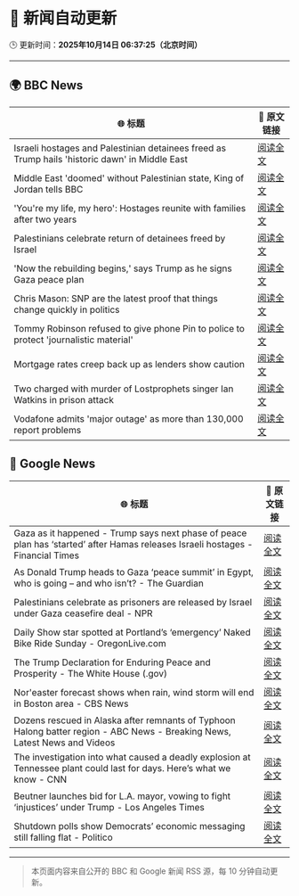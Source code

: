 # 🧠 新闻自动更新

🕒 更新时间：**2025年10月14日 06:37:25（北京时间）**

---

## 🌍 BBC News

| 🌐 标题 | 🔗 原文链接 |
|--------|-------------|
| Israeli hostages and Palestinian detainees freed as Trump hails 'historic dawn' in Middle East | [阅读全文](https://www.bbc.com/news/articles/c740jx07vz0o?at_medium=RSS&at_campaign=rss) |
| Middle East 'doomed' without Palestinian state, King of Jordan tells BBC | [阅读全文](https://www.bbc.com/news/articles/c3w965y65zzo?at_medium=RSS&at_campaign=rss) |
| 'You're my life, my hero': Hostages reunite with families after two years | [阅读全文](https://www.bbc.com/news/articles/cyv8p8m4qg6o?at_medium=RSS&at_campaign=rss) |
| Palestinians celebrate return of detainees freed by Israel | [阅读全文](https://www.bbc.com/news/articles/cr430epq45go?at_medium=RSS&at_campaign=rss) |
| 'Now the rebuilding begins,' says Trump  as he signs Gaza peace plan | [阅读全文](https://www.bbc.com/news/articles/c709jxxrrvlo?at_medium=RSS&at_campaign=rss) |
| Chris Mason: SNP are the latest proof that things change quickly in politics | [阅读全文](https://www.bbc.com/news/articles/cdx4lz0789xo?at_medium=RSS&at_campaign=rss) |
| Tommy Robinson refused to give phone Pin to police to protect 'journalistic material' | [阅读全文](https://www.bbc.com/news/articles/c2lp1k7pnpno?at_medium=RSS&at_campaign=rss) |
| Mortgage rates creep back up as lenders show caution | [阅读全文](https://www.bbc.com/news/articles/cdx4l557n1lo?at_medium=RSS&at_campaign=rss) |
| Two charged with murder of Lostprophets singer Ian Watkins in prison attack | [阅读全文](https://www.bbc.com/news/articles/c3drdy5ry2do?at_medium=RSS&at_campaign=rss) |
| Vodafone admits 'major outage' as more than 130,000 report problems | [阅读全文](https://www.bbc.com/news/articles/c5yldldx659o?at_medium=RSS&at_campaign=rss) |

## 📰 Google News

| 🌐 标题 | 🔗 原文链接 |
|--------|-------------|
| Gaza as it happened - Trump says next phase of peace plan has ‘started’ after Hamas releases Israeli hostages - Financial Times | [阅读全文](https://news.google.com/rss/articles/CBMicEFVX3lxTE5GS2pOMk5QMDVmTndlaWFNSHJxVGJKVmtRY0RIcmdSWXdseUxrWVRVN3pJQ0Qzb2s5TDc0aVdMM1g4UFp4cUZOcjJBVWJNZG95XzRXRVZjYVlLVkV5T3hfVVBnb1hIVGctMmRJeWxNaTg?oc=5) |
| As Donald Trump heads to Gaza ‘peace summit’ in Egypt, who is going – and who isn’t? - The Guardian | [阅读全文](https://news.google.com/rss/articles/CBMinwFBVV95cUxOc3ZtWk03ZzFpeVdMbWNXRlBObUZYNzM4eDR5RWpqYWhKNjFUTWMzWVozazFnNnpxc2hKeVFIMDdYTG9pR1dUcXcyMzBtd3NUdXlDV2gyenlVQUg4NV9RRHBLcDV1Vm4zMjk1OWpRX3ZOaU5vczBpQVQ0dGNYTVdRQ3gxN2VPdXBtRmlhYVc2d1NkWldad3JNcnhia0JiNms?oc=5) |
| Palestinians celebrate as prisoners are released by Israel under Gaza ceasefire deal - NPR | [阅读全文](https://news.google.com/rss/articles/CBMiggFBVV95cUxQNWNRQTBBZWl2cUNTeUlYeEowNngxMWx2V1gxcUFuS3ItaGxaay1aS0lhTFlfLWUyV21YSzdMVUwzcjAySG83N0Ixcm80MEVtb3RnR1BoYXpxRlJRYXNEYzdoN3dka1Z5eHhlZFNuclZWcXRoSVNSS2JDN09Kc0VkdnZB?oc=5) |
| Daily Show star spotted at Portland’s ‘emergency’ Naked Bike Ride Sunday - OregonLive.com | [阅读全文](https://news.google.com/rss/articles/CBMitAFBVV95cUxORkVrQ2dmV1ZCRWRYWjhvZFluMmR1YkE1dmo0Vk5Qd0RicXRPdVhpdnAzYnpJTWMtTlUtVXFpZTMtaTh3a0N1TmtzYy03YkNZTnZ1NWtjU1lOSnBULVJuSnZlNlcwTWZvcnk4Qml6bi1iZXdGSG5DUElQNURGdFR4Y0NSdnAyOVFqcjVlU3hoZE9SMHBJX2xmaUhpNEhpam9waWdmOERiUjFEamZ0OU03MjE5LW_SAcgBQVVfeXFMUHhCMXpjR0JJVVRRZlluZWxGUVRILXZnZHQ0eGtDQWprLU11TGZmX3BnU1VDYW82Rm56dEtpZW9xRUYxeS1EenNUd2w2OEZTeV80Tk1FTEJ6X0RneVNqN3FGZjdkUWdGOEZqekRiSUp0VGUteElfcjYxOEJIdVd6U3pndHV3eVFDY2RNU2RYbDRTYno4VnlENFdQTDlYaFFGLTJMLV9Tczd6T2xzMjJjQlAzNl96VTlQVkprcV9oaldHSFZzak85RHQ?oc=5) |
| The Trump Declaration for Enduring Peace and Prosperity - The White House (.gov) | [阅读全文](https://news.google.com/rss/articles/CBMisgFBVV95cUxQX3JRTUdMeHVxRWFkOXhnNUllcUtVbmpOWHFXQ2N1SnNaOW44N0lwdy00V09FdGhUVWJUYkg3bEpreF9NWkt4U3JOWVQ1ZGtZZG0zUDJybm1hUmRKanotcGtFTFBfdWs2WS1Ca1gzakRaZzJ1eXhqSEgxVHhGNTg4REFtTXQyWlF1akNValRSVkdEWEwzRER6SlhHRTBvSHBEN0NZa2szRFJzcjJPUk9sTWp3?oc=5) |
| Nor'easter forecast shows when rain, wind storm will end in Boston area - CBS News | [阅读全文](https://news.google.com/rss/articles/CBMigAFBVV95cUxPM3ZlOVpDczRKdXcyMmI1NGVNWFh0R2lMaXZubVNRQXhXRFRsZEloY2E5ZGpNRDJOcDdRSFhST09vbUpCUHdtOHBTNDNRTzVMZlBvM05tUnhBSE9DMHRGVWVRVjE2akg3TFZWaFZSSmJjclloLXdrRGdqNU5ETzVUQQ?oc=5) |
| Dozens rescued in Alaska after remnants of Typhoon Halong batter region - ABC News - Breaking News, Latest News and Videos | [阅读全文](https://news.google.com/rss/articles/CBMipgFBVV95cUxOOWc2aDhXeWlFWjJ0OGE0XzRZLWlQajdEMERjazZBbG53ekFReUx4N2tqVHRrZmhfSnhlcHF2ZU04WmhyTDg1TVBMaGhjVXdWcUJqczg5U2tMNE1yTmppMVFhRTYwVlAwcGdrVTM4ckVJRy1TR2ZhSUJGaXJJaEQ5a0ItemFLTFNHTW5uVXBLQVJqa05JTkF5REpNSS1acDdmRzZmUmNn0gGrAUFVX3lxTE92Q0NreW44M1RTNmNUcFY0Xy00VDhpQUQtdFBSLXR2blFPS3BNSEM2RG5IQjNMTG1lSl96ZVkyWTJvRDA4OVpZdlNEOHlNT21qc3U4RktxeHdKTDJLNW1ObWpyYl8xQkc4N0EtVEJRekVDcFM0YVBIMEx0cG1PWFM0NWdIV0dab0pScEJEaW52S1hDQUtRS0ZmTlNTc0FlRlV2RUVLWF96QnNuVQ?oc=5) |
| The investigation into what caused a deadly explosion at Tennessee plant could last for days. Here’s what we know - CNN | [阅读全文](https://news.google.com/rss/articles/CBMicEFVX3lxTE54NlNVeUVQR1VHMHdVcExkQmszZTVseTgwNmpwWEdIdjUxb19NOURfVy0xSGxUMGFGYy16SXQ1cmhOSkN6dy13SktZTmkzcmVEUWtKTTBtOWhVRkpjR2F5NjQ5OElYVUE0VkpOTl9SSzU?oc=5) |
| Beutner launches bid for L.A. mayor, vowing to fight ‘injustices’ under Trump - Los Angeles Times | [阅读全文](https://news.google.com/rss/articles/CBMi2wFBVV95cUxPZHRkWVJpMVlvZkl4SG9YaDgyRVdzSG5aOWVYSW1PS09DM0lyaTd2cUpwZG9mTjVuUy1INzNIeU1aN254M0VpOW1WUkJPR0ItNmlGYXFaV0g5TGVQcFFXbFg3SkFjdF9DcHhGakY3cGRRdmplZE0yWHV3cVF1dVdoUUc2OHA3SWZodldIdmprQ3l2QjdVX290ajNiWlBOaWZTVk4zMm1pSEtpazNubEpJR1Q4Uk1qMzBQOXhDUzNpdVFGSjgxd3pnclZZNjY3NHRCdVhyM2Q2S1lBTjQ?oc=5) |
| Shutdown polls show Democrats’ economic messaging still falling flat - Politico | [阅读全文](https://news.google.com/rss/articles/CBMikgFBVV95cUxNTWI5R0EwZDJ6MVNGMjd0SURfMWg2Um5JVjZzOU45dGVsdVhPMmp2UkZScERXRmJ1cXhXRV9KTjdSdDN5X2w5bnZBQVU5R3ljRUZhVm5ZRVpDUXBBVUJWbjA0Rlllc3NGWDFINlpIQ3BZbGNVelZBNG1uM21CSzFiNi1wV1otUUpLejhMblE1Y2tEdw?oc=5) |

---
> 本页面内容来自公开的 BBC 和 Google 新闻 RSS 源，每 10 分钟自动更新。